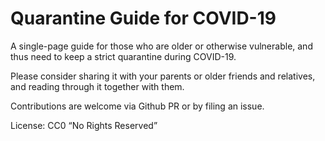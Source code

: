 # Quarantine Guide for COVID-19

A single-page guide for those who are older or otherwise vulnerable, and thus need to keep a strict quarantine during COVID-19.

Please consider sharing it with your parents or older friends and relatives, and reading through it together with them. 

Contributions are welcome via Github PR or by filing an issue.

License: CC0 “No Rights Reserved”
